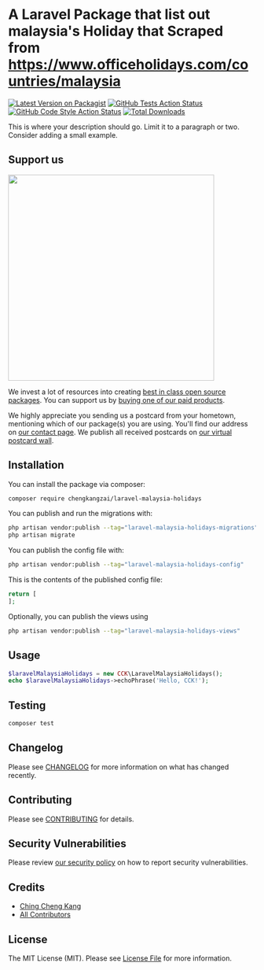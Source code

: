 # A Laravel Package that list out malaysia's Holiday that Scraped from https://www.officeholidays.com/countries/malaysia

[![Latest Version on Packagist](https://img.shields.io/packagist/v/chengkangzai/laravel-malaysia-holidays.svg?style=flat-square)](https://packagist.org/packages/chengkangzai/laravel-malaysia-holidays)
[![GitHub Tests Action Status](https://img.shields.io/github/actions/workflow/status/chengkangzai/laravel-malaysia-holidays/run-tests.yml?branch=main&label=tests&style=flat-square)](https://github.com/chengkangzai/laravel-malaysia-holidays/actions?query=workflow%3Arun-tests+branch%3Amain)
[![GitHub Code Style Action Status](https://img.shields.io/github/actions/workflow/status/chengkangzai/laravel-malaysia-holidays/fix-php-code-style-issues.yml?branch=main&label=code%20style&style=flat-square)](https://github.com/chengkangzai/laravel-malaysia-holidays/actions?query=workflow%3A"Fix+PHP+code+style+issues"+branch%3Amain)
[![Total Downloads](https://img.shields.io/packagist/dt/chengkangzai/laravel-malaysia-holidays.svg?style=flat-square)](https://packagist.org/packages/chengkangzai/laravel-malaysia-holidays)

This is where your description should go. Limit it to a paragraph or two. Consider adding a small example.

## Support us

[<img src="https://github-ads.s3.eu-central-1.amazonaws.com/laravel-malaysia-holidays.jpg?t=1" width="419px" />](https://spatie.be/github-ad-click/laravel-malaysia-holidays)

We invest a lot of resources into creating [best in class open source packages](https://spatie.be/open-source). You can support us by [buying one of our paid products](https://spatie.be/open-source/support-us).

We highly appreciate you sending us a postcard from your hometown, mentioning which of our package(s) you are using. You'll find our address on [our contact page](https://spatie.be/about-us). We publish all received postcards on [our virtual postcard wall](https://spatie.be/open-source/postcards).

## Installation

You can install the package via composer:

```bash
composer require chengkangzai/laravel-malaysia-holidays
```

You can publish and run the migrations with:

```bash
php artisan vendor:publish --tag="laravel-malaysia-holidays-migrations"
php artisan migrate
```

You can publish the config file with:

```bash
php artisan vendor:publish --tag="laravel-malaysia-holidays-config"
```

This is the contents of the published config file:

```php
return [
];
```

Optionally, you can publish the views using

```bash
php artisan vendor:publish --tag="laravel-malaysia-holidays-views"
```

## Usage

```php
$laravelMalaysiaHolidays = new CCK\LaravelMalaysiaHolidays();
echo $laravelMalaysiaHolidays->echoPhrase('Hello, CCK!');
```

## Testing

```bash
composer test
```

## Changelog

Please see [CHANGELOG](CHANGELOG.md) for more information on what has changed recently.

## Contributing

Please see [CONTRIBUTING](CONTRIBUTING.md) for details.

## Security Vulnerabilities

Please review [our security policy](../../security/policy) on how to report security vulnerabilities.

## Credits

- [Ching Cheng Kang](https://github.com/chengkangzai)
- [All Contributors](../../contributors)

## License

The MIT License (MIT). Please see [License File](LICENSE.md) for more information.
